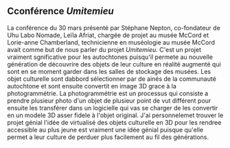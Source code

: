 ## Cconférence *Umitemieu*
La conférence du 30 mars présenté par Stéphane Nepton, co-fondateur de Uhu Labo Nomade, Leïla Afriat, chargée de projet au musée McCord et Lorie-anne Chamberland, technicienne en muséologie au musée McCord avait comme but de nous parler du projet *Umitemieu*. C'est un projet vraiment sgnificative pour les autochtones puisqu'il permete au nouvelle génération de découvrire des objets de leur culture en réalité augmenté qui sont en se moment garder dans les salles de stockage des musées. Les objet culturelle sont dabbord sélectionner par de ainés de la communauté autochtone et sont ensuite convertit en image 3D grace à la photogrammétrie. La photogrammétrie est un processus qui consiste a prendre plusieur photo d'un objet de plusieur point de vut différent pour ensuite les transférer dans un logicielle qui vas se charger de les convertir en un modele 3D asser fidele à l'objet original. J'ai personnelemet trouver le projet génial l'idée de virtualisé des objets culturelle en 3D pour les rendree accessible au plus jeune est vraiment une idée génial puisque qu'elle permet a leur culture de perduer plus facilement au fil des générations.

